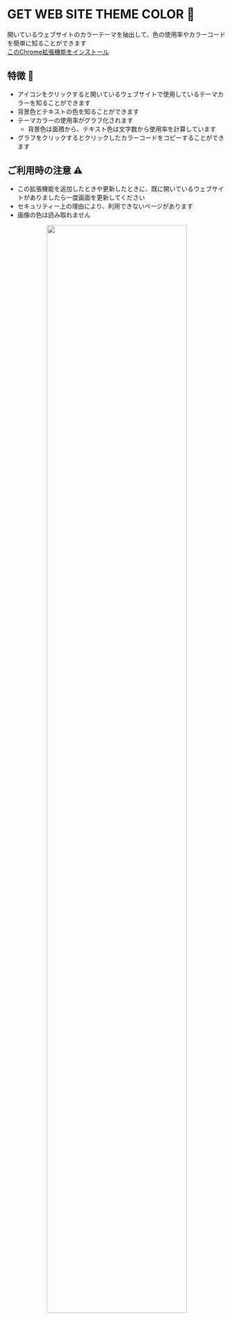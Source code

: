 # GET WEB SITE THEME COLOR 🎨
開いているウェブサイトのカラーテーマを抽出して、色の使用率やカラーコードを簡単に知ることができます  
[このChrome拡張機能をインストール](https://chrome.google.com/webstore/detail/get-web-site-theme-color/dbnbaoinihpfmkcmnlabklckngadaadm)

## 特徴 🚀
- アイコンをクリックすると開いているウェブサイトで使用しているテーマカラーを知ることができます
- 背景色とテキストの色を知ることができます
- テーマカラーの使用率がグラフ化されます
  - 背景色は面積から、テキスト色は文字数から使用率を計算しています
- グラフをクリックするとクリックしたカラーコードをコピーすることができます

## ご利用時の注意 ⚠
- この拡張機能を追加したときや更新したときに、既に開いているウェブサイトがありましたら一度画面を更新してください
- セキュリティー上の理由により、利用できないページがあります
- 画像の色は読み取れません

<div align="center">
  <img src="https://user-images.githubusercontent.com/32975158/124474487-8abab400-dddb-11eb-99a1-287f174587fd.gif" width="80%">
</div>
